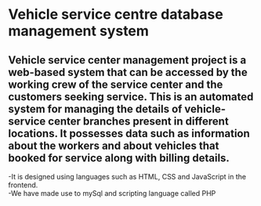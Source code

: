 # Vehicle service centre database management system

## Vehicle service center management project is a web-based system that can be accessed by the working crew of the service center and the customers seeking service. This is an automated system for managing the details of vehicle-service center branches present in different locations. It possesses data such as information about the workers and about vehicles that booked for service along with billing details. 

-It is designed using languages such as HTML, CSS and JavaScript in the frontend.
<br>
-We have made use to mySql and scripting language called PHP